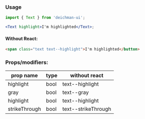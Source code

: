 ### Usage

```jsx
import { Text } from 'deichman-ui';

<Text highlight>I'm highlighted</Text>;
```

#### Without React:

```html
<span class="text text--highlight">I'm highlighted</button>
```

### Props/modifiers:

| prop name     | type | without react       |
| ------------- | ---- | ------------------- |
| highlight     | bool | text--highlight     |
| gray          | bool | text--gray          |
| highlight     | bool | text--highlight     |
| strikeThrough | bool | text--strikeThrough |
